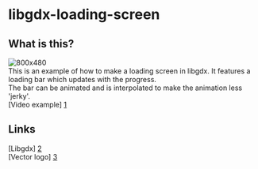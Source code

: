 libgdx-loading-screen
=====================

What is this?
-------------

![800x480](https://raw.github.com/Matsemann/libgdx-loading-screen/master/Main/workfiles/800x480.png)  
This is an example of how to make a loading screen in libgdx. It features a loading bar which updates with the progress.  
The bar can be animated and is interpolated to make the animation less 'jerky'.  
[Video example] [1]  

Links
-----

[Libgdx] [2]  
[Vector logo] [3] 

  [1]: http://www.youtube.com/watch?v=gpI2U_9jDak "YouTube"
  [2]: http://libgdx.badlogicgames.com/ "Libgdx home"
  [3]: http://bioboblog.blogspot.no/2012/08/vector-libgdx-logo.html

